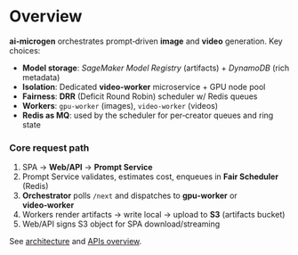 
# Overview

**ai‑microgen** orchestrates prompt‑driven **image** and **video**
generation. Key choices:

- **Model storage**: *SageMaker Model Registry* (artifacts) + *DynamoDB* (rich metadata)
- **Isolation**: Dedicated **video‑worker** microservice + GPU node pool
- **Fairness**: **DRR** (Deficit Round Robin) scheduler w/ Redis queues
- **Workers**: `gpu-worker` (images), `video-worker` (videos)
- **Redis as MQ**: used by the scheduler for per‑creator queues and ring state

### Core request path

1. SPA → **Web/API** → **Prompt Service**
2. Prompt Service validates, estimates cost, enqueues in **Fair Scheduler** (Redis)
3. **Orchestrator** polls `/next` and dispatches to **gpu‑worker** or **video‑worker**
4. Workers render artifacts → write local → upload to **S3** (artifacts bucket)
5. Web/API signs S3 object for SPA download/streaming

See [architecture](./architecture.md) and [APIs overview](./apis-overview.md).
